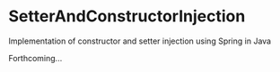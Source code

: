 # SetterAndConstructorInjection
Implementation of constructor and setter injection using Spring in Java

Forthcoming...
